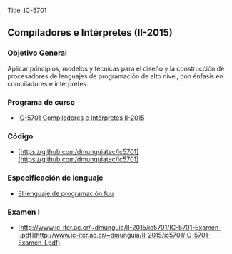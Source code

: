 Title: IC-5701

## Compiladores e Intérpretes (II-2015)

### Objetivo General 

Aplicar principios, modelos y técnicas para el diseño y la construcción
de procesadores de lenguajes de programación de alto nivel, con
énfasis en compiladores e intérpretes.

### Programa de curso

+ [IC-5701 Compiladores e Intérpretes II-2015](http://www.ic-itcr.ac.cr/~dmunguia/II-2015/ic5701/IC5701_Compiladores_e_Int%C3%A9rpretes_II2015_DiegoMungu%C3%ADa.pdf)

### Código

+ [https://github.com/dmunguiatec/ic5701](https://github.com/dmunguiatec/ic5701)

### Especificación de lenguaje

+ [El lenguaje de programación fuu](http://www.ic-itcr.ac.cr/~dmunguia/II-2015/ic5701/fuu.pdf)

### Examen I

+ [http://www.ic-itcr.ac.cr/~dmunguia/II-2015/ic5701/IC-5701-Examen-I.pdf](http://www.ic-itcr.ac.cr/~dmunguia/II-2015/ic5701/IC-5701-Examen-I.pdf)
